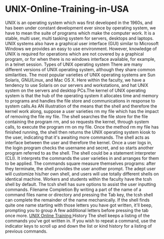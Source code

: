 # UNIX-Online-Training-in-USA
UNIX is an operating system which was first developed in the 1960s, and has been under constant development ever since by operating system, we have to mean the suite of programs which make the computer work. It is a stable, multi user, multi tasking system for servers, desktops and laptops. UNIX systems also have a graphical user interface (GUI) similar to Microsoft Windows we provides an easy to use environment. However, knowledge of UNIX is required for operations which are not covered by a graphical program, or for when there is no windows interface available, for example, in a telnet session. Types of UNIX operating system There are many different versions of UNIX operating system, although they share common similarities. The most popular varieties of UNIX operating systems are Sun Solaris, GNU/Linux, and Mac OS X. Here within the faculty, we have a tendency to use Solaris on our servers and workstations, and hat UNIX system on the servers and desktop PCs.The kernel of UNIX operating system is that the hub of the operating system it allocates time and memory to programs and handles the file store and communications in response to system calls.As AN illustration of the means that the shell and therefore the kernel work along, suppose a user varieties rm my file which has the impact of removing the file my file. The shell searches the file store for the file containing the program rm, and so requests the kernel, through system calls, to execute the program rm on my file. Once the method rm my file has finished running, the shell then returns the UNIX operating system kiosk to the user, indicating that it's awaiting more commands. The shell acts as interface between the user and therefore the kernel. Once a user logs in, the login program checks the username and secret, and so starts another program referred to as the shell. The shell could be a statement interpreter (CLI). It interprets the commands the user varieties in and arranges for them to be applied. The commands square measure themselves programs: after they terminate, the shell provides the user another prompt. The adept user will customize his/her own shell, and users will use totally different shells on identical machine. Workers and students within the faculty have the tcsh shell by default. The tcsh shell has sure options to assist the user inputting commands. Filename Completion By writing a part of the name of a command files name or directory and pressing the Tab key, the tcsh shell can complete the remainder of the name mechanically. If the shell finds quite one name starting with those letters you have got written, it'll beep, prompting you to group A few additional letters before pressing the tab once more. <a href = "http://hyderabadsys.com/unix-online-training/"> UNIX Online Training </a> History The shell keeps a listing of the commands you've got written in. If you wish to repeat a command, use the indicator keys to scroll up and down the list or kind history for a listing of previous commands.
